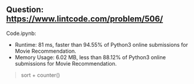## Question: https://www.lintcode.com/problem/506/

Code.ipynb:
* Runtime: 81 ms, faster than 94.55% of Python3 online submissions for Movie Recommendation.
* Memory Usage: 6.02 MB, less than 88.12% of Python3 online submissions for Movie Recommendation.
> sort + counter()
